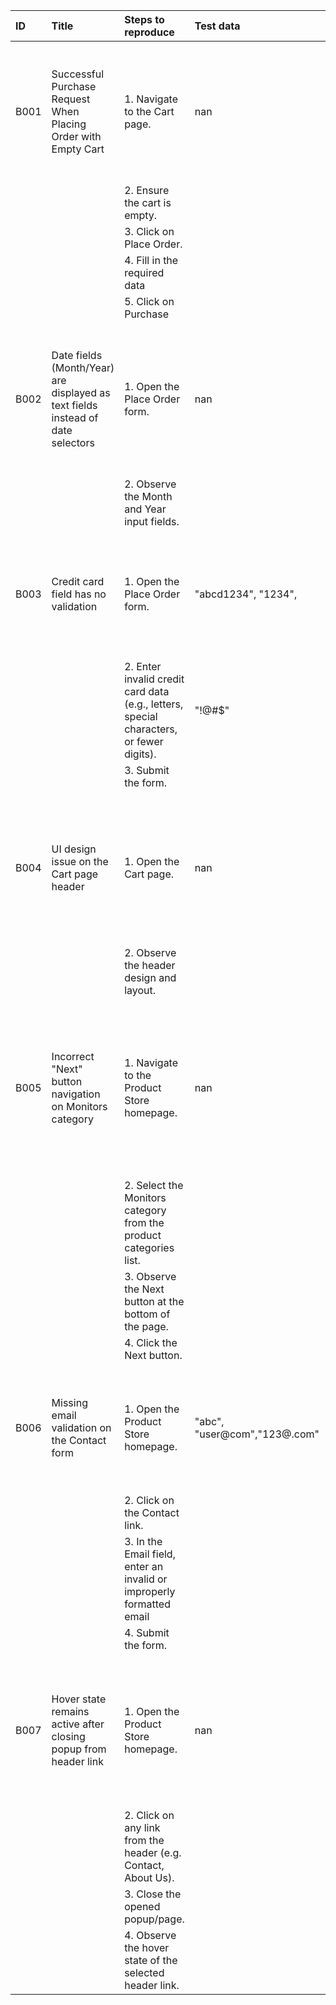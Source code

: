 | ID   | Title                                                                           | Steps to reproduce                                                                      | Test data                    | Expected results                                                                                                                            | Actual results                                                                                                  | Severity   | Priority   |   Attachments | Status   |
|:-----|:--------------------------------------------------------------------------------|:----------------------------------------------------------------------------------------|:-----------------------------|:--------------------------------------------------------------------------------------------------------------------------------------------|:----------------------------------------------------------------------------------------------------------------|:-----------|:-----------|--------------:|:---------|
| B001 | Successful Purchase Request When Placing Order with Empty Cart                  | 1. Navigate to the Cart page.                                                           | nan                          | An error message should appear indicating that the cart is empty and the order cannot be placed.                                            | A "Purchase Request Successful" message appears, despite the cart being empty.                                  | Critical   | High       |           nan | New      |
|      |                                                                                 | 2. Ensure the cart is empty.                                                            |                              |                                                                                                                                             |                                                                                                                 |            |            |               |          |
|      |                                                                                 | 3. Click on Place Order.                                                                |                              |                                                                                                                                             |                                                                                                                 |            |            |               |          |
|      |                                                                                 | 4. Fill in the required data                                                            |                              |                                                                                                                                             |                                                                                                                 |            |            |               |          |
|      |                                                                                 | 5. Click on Purchase                                                                    |                              |                                                                                                                                             |                                                                                                                 |            |            |               |          |
| B002 | Date fields (Month/Year) are displayed as text fields instead of date selectors | 1. Open the Place Order form.                                                           | nan                          | The Month and Year fields should be displayed as date selectors (dropdown or calendar), not as text fields.                                 | The Month and Year fields are displayed as plain text inputs, which can lead to incorrect formatting.           | Medium     | Medium     |           nan | New      |
|      |                                                                                 | 2. Observe the Month and Year input fields.                                             |                              |                                                                                                                                             |                                                                                                                 |            |            |               |          |
| B003 | Credit card field has no validation                                             | 1. Open the Place Order form.                                                           | "abcd1234", "1234",          | An error message should be displayed, indicating that the credit card number is invalid or incomplete.                                      | No validation occurs, and the order is submitted successfully despite invalid credit card input.                | High       | Critical   |           nan | New      |
|      |                                                                                 | 2. Enter invalid credit card data (e.g., letters, special characters, or fewer digits). | "!@#$"                       |                                                                                                                                             |                                                                                                                 |            |            |               |          |
|      |                                                                                 | 3. Submit the form.                                                                     |                              |                                                                                                                                             |                                                                                                                 |            |            |               |          |
| B004 | UI design issue on the Cart page header                                         | 1. Open the Cart page.                                                                  | nan                          | The header should have a consistent and properly aligned design with no overlapping or misplaced elements.                                  | The header design is distorted, with elements overlapping or improperly positioned, as shown in the screenshot. | Medium     | Medium     |           nan | New      |
|      |                                                                                 | 2. Observe the header design and layout.                                                |                              |                                                                                                                                             |                                                                                                                 |            |            |               |          |
| B005 | Incorrect "Next" button navigation on Monitors category                         | 1. Navigate to the Product Store homepage.                                              | nan                          | The Next button should only appear if there are multiple pages of monitors. If it appears, it should navigate to the next page of monitors. | The Next button appears even when there is only one page, and clicking it navigates to the Laptops category.    | Medium     | High       |           nan | New      |
|      |                                                                                 | 2. Select the Monitors category from the product categories list.                       |                              |                                                                                                                                             |                                                                                                                 |            |            |               |          |
|      |                                                                                 | 3. Observe the Next button at the bottom of the page.                                   |                              |                                                                                                                                             |                                                                                                                 |            |            |               |          |
|      |                                                                                 | 4. Click the Next button.                                                               |                              |                                                                                                                                             |                                                                                                                 |            |            |               |          |
| B006 | Missing email validation on the Contact form                                    | 1. Open the Product Store homepage.                                                     | "abc", "user@com","123@.com" | An error message should appear, indicating that the email format is invalid.                                                                | The form is submitted successfully without any validation or error message for the incorrect email format.      | High       | Critical   |           nan | New      |
|      |                                                                                 | 2. Click on the Contact link.                                                           |                              |                                                                                                                                             |                                                                                                                 |            |            |               |          |
|      |                                                                                 | 3. In the Email field, enter an invalid or improperly formatted email                   |                              |                                                                                                                                             |                                                                                                                 |            |            |               |          |
|      |                                                                                 | 4. Submit the form.                                                                     |                              |                                                                                                                                             |                                                                                                                 |            |            |               |          |
| B007 | Hover state remains active after closing popup from header link                 | 1. Open the Product Store homepage.                                                     | nan                          | The hover effect should disappear once the popup/page is closed, and the link should return to its normal state.                            | The hover effect remains active on the selected header link even after closing the popup/page.                  | Low        | Medium     |           nan | New      |
|      |                                                                                 | 2. Click on any link from the header (e.g. Contact, About Us).                          |                              |                                                                                                                                             |                                                                                                                 |            |            |               |          |
|      |                                                                                 | 3. Close the opened popup/page.                                                         |                              |                                                                                                                                             |                                                                                                                 |            |            |               |          |
|      |                                                                                 | 4. Observe the hover state of the selected header link.                                 |                              |                                                                                                                                             |                                                                                                                 |            |            |               |          |